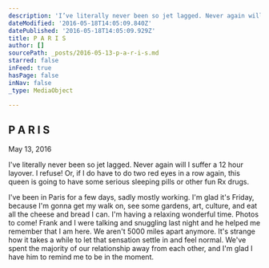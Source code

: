 ```yaml
---
description: 'I’ve literally never been so jet lagged. Never again will I suffer a 12 hour layover. I refuse! Or, if I do have to do two red eyes in a row again, this queen is going to have some serious sleeping pills or other fun Rx drugs. '
dateModified: '2016-05-18T14:05:09.840Z'
datePublished: '2016-05-18T14:05:09.929Z'
title: P A R I S
author: []
sourcePath: _posts/2016-05-13-p-a-r-i-s.md
starred: false
inFeed: true
hasPage: false
inNav: false
_type: MediaObject

---
```

<article style=""><h1>P A R I S</h1><p>May 13, 2016</p></article>

I've literally never been so jet lagged. Never again will I suffer a 12 hour layover. I refuse! Or, if I do have to do two red eyes in a row again, this queen is going to have some serious sleeping pills or other fun Rx drugs. 

I've been in Paris for a few days, sadly mostly working. I'm glad it's Friday, because I'm gonna get my walk on, see some gardens, art, culture, and eat all the cheese and bread I can. I'm having a relaxing wonderful time. Photos to come! Frank and I were talking and snuggling last night and he helped me remember that I am here. We aren't 5000 miles apart anymore. It's strange how it takes a while to let that sensation settle in and feel normal. We've spent the majority of our relationship away from each other, and I'm glad I have him to remind me to be in the moment.